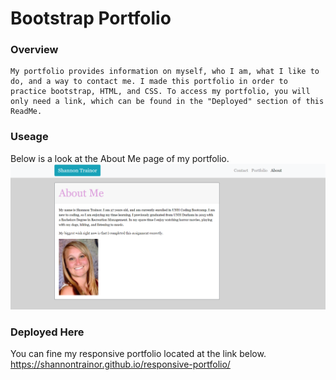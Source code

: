 # Bootstrap Portfolio

### Overview
    My portfolio provides information on myself, who I am, what I like to do, and a way to contact me. I made this portfolio in order to practice bootstrap, HTML, and CSS. To access my portfolio, you will only need a link, which can be found in the "Deployed" section of this ReadMe.

### Useage
Below is a look at the About Me page of my portfolio.
 ![](Assets/myphotos/about-me-copy.png)

### Deployed Here
You can fine my responsive portfolio located at the link below.
https://shannontrainor.github.io/responsive-portfolio/